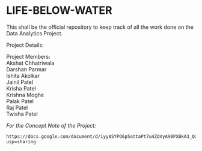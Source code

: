 # LIFE-BELOW-WATER
This shall be the official repository to keep track of all the work done on the Data Analytics Project.

Project Details: 
  
Project Members:  
  Akshat Chhatriwala  
  Darshan Parmar  
  Ishita Akolkar  
  Jainil Patel  
  Krisha Patel  
  Krishna Moghe  
  Palak Patel  
  Raj Patel  
  Twisha Patel  
  
  _For the Concept Note of the Project:_
  
    https://docs.google.com/document/d/1yy8SYPO6p5attaPt7u4ZQVyA90PXBkA3_QQlSDBJTeE/edit?usp=sharing

    
